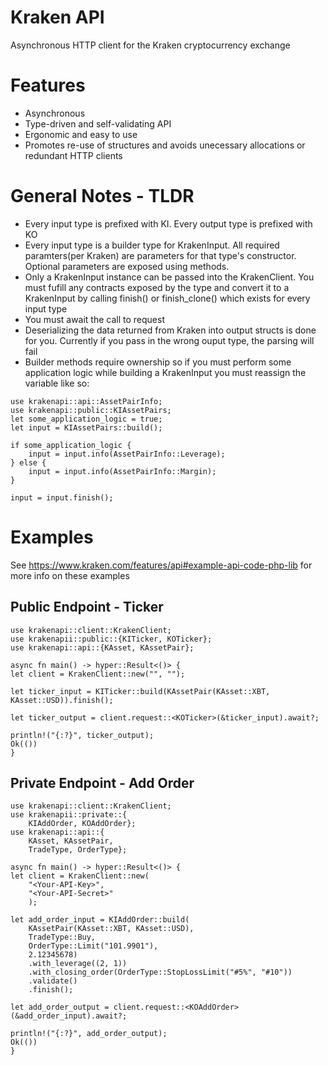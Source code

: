  # Kraken API

 Asynchronous HTTP client for the Kraken cryptocurrency exchange

 # Features

 - Asynchronous
 - Type-driven and self-validating API
 - Ergonomic and easy to use
 - Promotes re-use of structures and avoids unecessary allocations or redundant HTTP clients

 # General Notes - TLDR
 
 - Every input type is prefixed with KI. Every output type is prefixed with KO
 - Every input type is a builder type for KrakenInput. All required paramters(per Kraken) are
   parameters for that type's constructor. Optional parameters are exposed using methods.
 - Only a KrakenInput instance can be passed into the KrakenClient. You must fufill any
   contracts exposed by the type and convert it to a KrakenInput by calling finish() or
   finish_clone() which exists for every input type
 - You must await the call to request
 - Deserializing the data returned from Kraken into output structs is done for you. Currently if
   you pass in the wrong ouput type, the parsing will fail
 - Builder methods require ownership so if you must perform some application logic while
   building a KrakenInput you must reassign the variable like so:
 ```
 use krakenapi::api::AssetPairInfo;
 use krakenapi::public::KIAssetPairs;
 let some_application_logic = true;
 let input = KIAssetPairs::build();

 if some_application_logic {
     input = input.info(AssetPairInfo::Leverage);
 } else {
     input = input.info(AssetPairInfo::Margin);
 }

 input = input.finish();
 ```
 # Examples 
 See <https://www.kraken.com/features/api#example-api-code-php-lib> for more info on these
 examples
 
 ## Public Endpoint - Ticker
 ```
 use krakenapi::client::KrakenClient;
 use krakenapii::public::{KITicker, KOTicker};
 use krakenapi::api::{KAsset, KAssetPair};

 async fn main() -> hyper::Result<()> {
 let client = KrakenClient::new("", "");

 let ticker_input = KITicker::build(KAssetPair(KAsset::XBT, KAsset::USD)).finish();

 let ticker_output = client.request::<KOTicker>(&ticker_input).await?;

 println!("{:?}", ticker_output);
 Ok(())
 }
 ```
 ## Private Endpoint - Add Order
 ```
 use krakenapi::client::KrakenClient;
 use krakenapii::private::{
     KIAddOrder, KOAddOrder};
 use krakenapi::api::{
     KAsset, KAssetPair,
     TradeType, OrderType};

 async fn main() -> hyper::Result<()> {
 let client = KrakenClient::new(
     "<Your-API-Key>", 
     "<Your-API-Secret>"
     );

 let add_order_input = KIAddOrder::build(
     KAssetPair(KAsset::XBT, KAsset::USD),
     TradeType::Buy,
     OrderType::Limit("101.9901"),
     2.12345678)
     .with_leverage((2, 1))
     .with_closing_order(OrderType::StopLossLimit("#5%", "#10"))
     .validate()
     .finish();

 let add_order_output = client.request::<KOAddOrder>(&add_order_input).await?;

 println!("{:?}", add_order_output);
 Ok(())
 }
 ```
